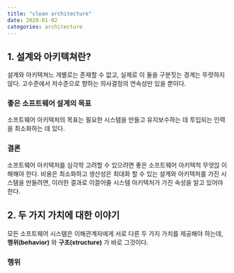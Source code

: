 ```yaml
---
title: "clean architecture"
date: 2020-01-02
categories: architecture
---
```


## 1. 설계와 아키텍쳐란?
설계와 아키텍쳐느 개별로는 존재할 수 없고, 실제로 이 둘을 구분짓는 경계는 뚜렷하지 않다. 고수준에서 저수준으로 향하는 의사결정의 연속성만 있을 뿐이다.

### 좋은 소프트웨어 설계의 목표
소프트웨어 아키텍처의 목표는 필요한 시스템을 만들고 유지보수하는 데 투입되는 인력을 최소화하는 데 있다.

### 결론
소프트웨어 아키텍처를 심각학 고려할 수 있으려면 좋은 소프트웨어 아키텍척 무엇읹 이해해야 한다. 비용은 최소화하고 생산성은 최대화 할 수 있는 설계와 아키텍처를 가진 시스템을 만들려면, 이러한 결과로 이끌어줄 시스템 아키텍처가 가진 속성을 알고 있어야 한다.

## 2. 두 가지 가치에 대한 이야기
모든 소프트웨어 시스템은 이해관계자에게 서로 다른 두 가지 가치를 제공해야 하는데, **행위(behavior)** 와 **구조(structure)** 가 바로 그것이다.

### 행위
